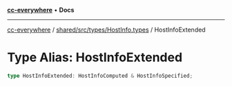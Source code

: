 [**cc-everywhere**](../../../../../index.md) • **Docs**

***

[cc-everywhere](../../../../../index.md) / [shared/src/types/HostInfo.types](../index.md) / HostInfoExtended

# Type Alias: HostInfoExtended

```ts
type HostInfoExtended: HostInfoComputed & HostInfoSpecified;
```

